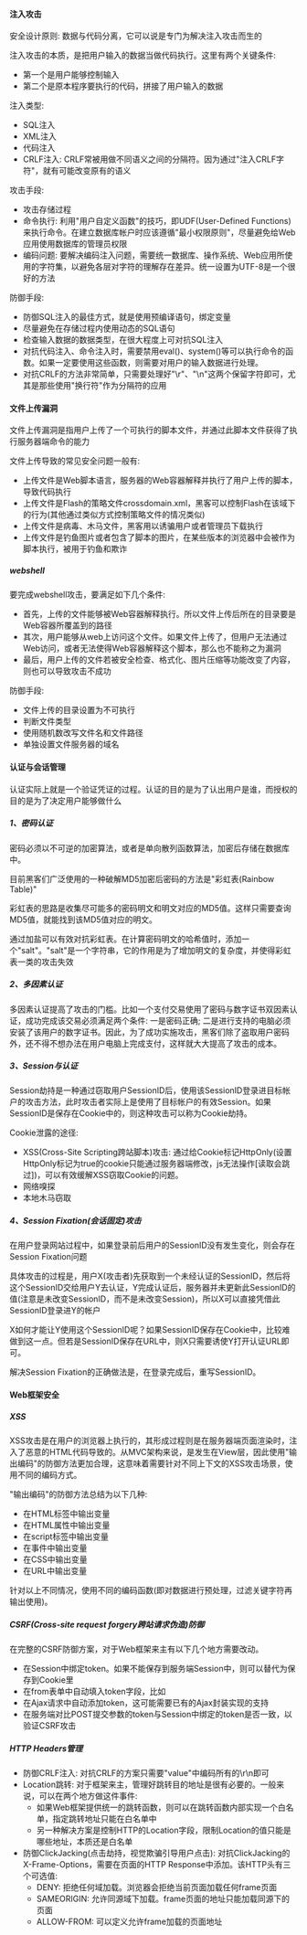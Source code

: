 
#### 注入攻击
安全设计原则: 数据与代码分离，它可以说是专门为解决注入攻击而生的

注入攻击的本质，是把用户输入的数据当做代码执行。这里有两个关键条件:
- 第一个是用户能够控制输入
- 第二个是原本程序要执行的代码，拼接了用户输入的数据

注入类型:
- SQL注入
- XML注入
- 代码注入
- CRLF注入: CRLF常被用做不同语义之间的分隔符。因为通过"注入CRLF字符"，就有可能改变原有的语义

攻击手段:
- 攻击存储过程
- 命令执行: 利用"用户自定义函数"的技巧，即UDF(User-Defined Functions)来执行命令。在建立数据库帐户时应该遵循"最小权限原则"，尽量避免给Web应用使用数据库的管理员权限
- 编码问题: 要解决编码注入问题，需要统一数据库、操作系统、Web应用所使用的字符集，以避免各层对字符的理解存在差异。统一设置为UTF-8是一个很好的方法

防御手段:
- 防御SQL注入的最佳方式，就是使用预编译语句，绑定变量
- 尽量避免在存储过程内使用动态的SQL语句
- 检查输入数据的数据类型，在很大程度上可对抗SQL注入
- 对抗代码注入、命令注入时，需要禁用eval()、system()等可以执行命令的函数。如果一定要使用这些函数，则需要对用户的输入数据进行处理。
- 对抗CRLF的方法非常简单，只需要处理好"\r"、"\n"这两个保留字符即可，尤其是那些使用"换行符"作为分隔符的应用

#### 文件上传漏洞
文件上传漏洞是指用户上传了一个可执行的脚本文件，并通过此脚本文件获得了执行服务器端命令的能力

文件上传导致的常见安全问题一般有:
- 上传文件是Web脚本语言，服务器的Web容器解释并执行了用户上传的脚本，导致代码执行
- 上传文件是Flash的策略文件crossdomain.xml，黑客可以控制Flash在该域下的行为(其他通过类似方式控制策略文件的情况类似)
- 上传文件是病毒、木马文件，黑客用以诱骗用户或者管理员下载执行
- 上传文件是钓鱼图片或者包含了脚本的图片，在某些版本的浏览器中会被作为脚本执行，被用于钓鱼和欺诈

##### webshell
要完成webshell攻击，要满足如下几个条件:
- 首先，上传的文件能够被Web容器解释执行。所以文件上传后所在的目录要是Web容器所覆盖到的路径
- 其次，用户能够从web上访问这个文件。如果文件上传了，但用户无法通过Web访问，或者无法使得Web容器解释这个脚本，那么也不能称之为漏洞
- 最后，用户上传的文件若被安全检查、格式化、图片压缩等功能改变了内容，则也可以导致攻击不成功

防御手段:
- 文件上传的目录设置为不可执行
- 判断文件类型
- 使用随机数改写文件名和文件路径
- 单独设置文件服务器的域名

#### 认证与会话管理
认证实际上就是一个验证凭证的过程。认证的目的是为了认出用户是谁，而授权的目的是为了决定用户能够做什么

##### 1、密码认证
密码必须以不可逆的加密算法，或者是单向散列函数算法，加密后存储在数据库中。

目前黑客们广泛使用的一种破解MD5加密后密码的方法是"彩虹表(Rainbow Table)"

彩虹表的思路是收集尽可能多的密码明文和明文对应的MD5值。这样只需要查询MD5值，就能找到该MD5值对应的明文。

通过加盐可以有效对抗彩虹表。在计算密码明文的哈希值时，添加一个"salt"。"salt"是一个字符串，它的作用是为了增加明文的复杂度，并使得彩虹表一类的攻击失效

##### 2、多因素认证
多因素认证提高了攻击的门槛。比如一个支付交易使用了密码与数字证书双因素认证，成功完成该交易必须满足两个条件: 一是密码正确; 二是进行支持的电脑必须安装了该用户的数字证书。因此，为了成功实施攻击，黑客们除了盗取用户密码外，还不得不想办法在用户电脑上完成支付，这样就大大提高了攻击的成本。

##### 3、Session与认证
Session劫持是一种通过窃取用户SessionID后，使用该SessionID登录进目标帐户的攻击方法，此时攻击者实际上是使用了目标帐户的有效Session。如果SessionID是保存在Cookie中的，则这种攻击可以称为Cookie劫持。

Cookie泄露的途径:
- XSS(Cross-Site Scripting跨站脚本)攻击: 通过给Cookie标记HttpOnly(设置HttpOnly标记为true的cookie只能通过服务器端修改，js无法操作[读取会跳过])，可以有效缓解XSS窃取Cookie的问题。
- 网络嗅探
- 本地木马窃取

##### 4、Session Fixation(会话固定)攻击
在用户登录网站过程中，如果登录前后用户的SessionID没有发生变化，则会存在Session Fixation问题

具体攻击的过程是，用户X(攻击者)先获取到一个未经认证的SessionID，然后将这个SessionID交给用户Y去认证，Y完成认证后，服务器并未更新此SessionID的值(注意是未改变SessionID，而不是未改变Session)，所以X可以直接凭借此SessionID登录进Y的帐户

X如何才能让Y使用这个SessionID呢？如果SessionID保存在Cookie中，比较难做到这一点。但若是SessionID保存在URL中，则X只需要诱使Y打开认证URL即可。

解决Session Fixation的正确做法是，在登录完成后，重写SessionID。


#### Web框架安全
##### XSS
XSS攻击是在用户的浏览器上执行的，其形成过程则是在服务器端页面渲染时，注入了恶意的HTML代码导致的。从MVC架构来说，是发生在View层，因此使用"输出编码"的防御方法更加合理，这意味着需要针对不同上下文的XSS攻击场景，使用不同的编码方式。

"输出编码"的防御方法总结为以下几种:
- 在HTML标签中输出变量
- 在HTML属性中输出变量
- 在script标签中输出变量
- 在事件中输出变量
- 在CSS中输出变量
- 在URL中输出变量

针对以上不同情况，使用不同的编码函数(即对数据进行预处理，过滤关键字符再输出使用)。

##### CSRF(Cross-site request forgery跨站请求伪造)防御
在完整的CSRF防御方案，对于Web框架来主有以下几个地方需要改动。
- 在Session中绑定token。如果不能保存到服务端Session中，则可以替代为保存到Cookie里
- 在from表单中自动填入token字段，比如<input type=hidden name="anti_csrf_token" value="$token" />
- 在Ajax请求中自动添加token，这可能需要已有的Ajax封装实现的支持
- 在服务端对比POST提交参数的token与Session中绑定的token是否一致，以验证CSRF攻击

##### HTTP Headers管理
- 防御CRLF注入: 对抗CRLF的方案只需要"value"中编码所有的\r\n即可
- Location跳转: 对于框架来主，管理好跳转目的地址是很有必要的。一般来说，可以在两个地方做这件事件:
  - 如果Web框架提供统一的跳转函数，则可以在跳转函数内部实现一个白名单，指定跳转地址只能在白名单中
  - 另一种解决方案是控制HTTP的Location字段，限制Location的值只能是哪些地址，本质还是白名单
- 防御ClickJacking(点击劫持，视觉欺骗引导用户点击): 对抗ClickJacking的X-Frame-Options，需要在页面的HTTP Response中添加。该HTTP头有三个可选值:
  - DENY: 拒绝任何域加载。浏览器会拒绝当前页面加载任何frame页面
  - SAMEORIGIN: 允许同源域下加载。frame页面的地址只能加载同源下的页面
  - ALLOW-FROM: 可以定义允许frame加载的页面地址

